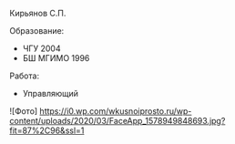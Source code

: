 Кирьянов С.П.

Образование:
- ЧГУ 2004
- БШ МГИМО 1996

Работа:
- Управляющий

![Фото] https://i0.wp.com/wkusnoiprosto.ru/wp-content/uploads/2020/03/FaceApp_1578949848693.jpg?fit=87%2C96&ssl=1


